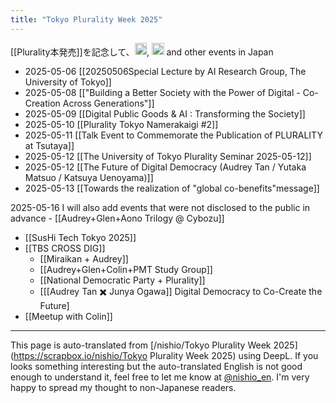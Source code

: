 ```yaml
---
title: "Tokyo Plurality Week 2025"
---
```


[[Plurality本発売]]を記念して、<img src='https://scrapbox.io/api/pages/nishio-en/Audrey Tang/icon' alt='Audrey Tang.icon' height="19.5"/>, <img src='https://scrapbox.io/api/pages/nishio-en/Glen Weyl/icon' alt='Glen Weyl.icon' height="19.5"/> and other events in Japan
- 2025-05-06  [[20250506Special Lecture by AI Research Group, The University of Tokyo]]
- 2025-05-08 [["Building a Better Society with the Power of Digital - Co-Creation Across Generations"]]
- 2025-05-09 [[Digital Public Goods & AI : Transforming the Society]]
- 2025-05-10 [[Plurality Tokyo Namerakaigi #2]]
- 2025-05-11  [[Talk Event to Commemorate the Publication of PLURALITY at Tsutaya]]
- 2025-05-12  [[The University of Tokyo Plurality Seminar 2025-05-12]]
- 2025-05-12  [[The Future of Digital Democracy (Audrey Tan / Yutaka Matsuo / Katsuya Uenoyama)]]
- 2025-05-13 [[Towards the realization of "global co-benefits"message]]

2025-05-16 I will also add events that were not disclosed to the public in advance
    - [[Audrey+Glen+Aono Trilogy @ Cybozu]]
- [[SusHi Tech Tokyo 2025]]
- [[TBS CROSS DIG]]
    - [[Miraikan + Audrey]]
    - [[Audrey+Glen+Colin+PMT Study Group]]
    - [[National Democratic Party + Plurality]]
    - [[[Audrey Tan ✖️ Junya Ogawa]] Digital Democracy to Co-Create the Future]
- [[Meetup with Colin]]

---
This page is auto-translated from [/nishio/Tokyo Plurality Week 2025](https://scrapbox.io/nishio/Tokyo Plurality Week 2025) using DeepL. If you looks something interesting but the auto-translated English is not good enough to understand it, feel free to let me know at [@nishio_en](https://twitter.com/nishio_en). I'm very happy to spread my thought to non-Japanese readers.